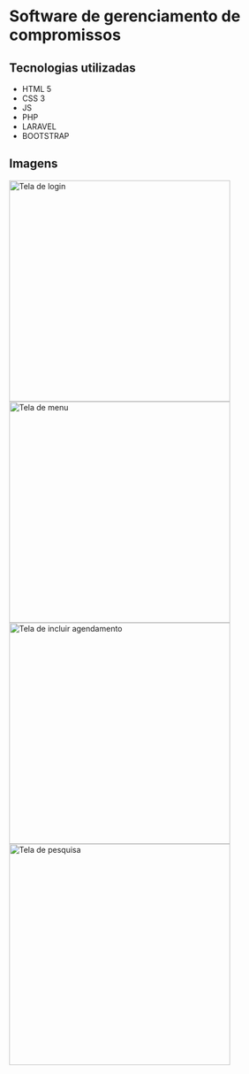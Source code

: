# Software de gerenciamento de compromissos
## Tecnologias utilizadas
- HTML 5
- CSS 3
- JS
- PHP
- LARAVEL
- BOOTSTRAP
## Imagens
<p float="left">
<img src="https://i.imgur.com/9SDhsYo.png" alt="Tela de login" width="400"/>
<img src="https://i.imgur.com/ySr8mQp.png" alt="Tela de menu" width="400"/>
<img src="https://i.imgur.com/JrC6nHf.png" alt="Tela de incluir agendamento" width="400"/>
<img src="https://i.imgur.com/apf6awl.png" alt="Tela de pesquisa" width="400"/>
</p>
